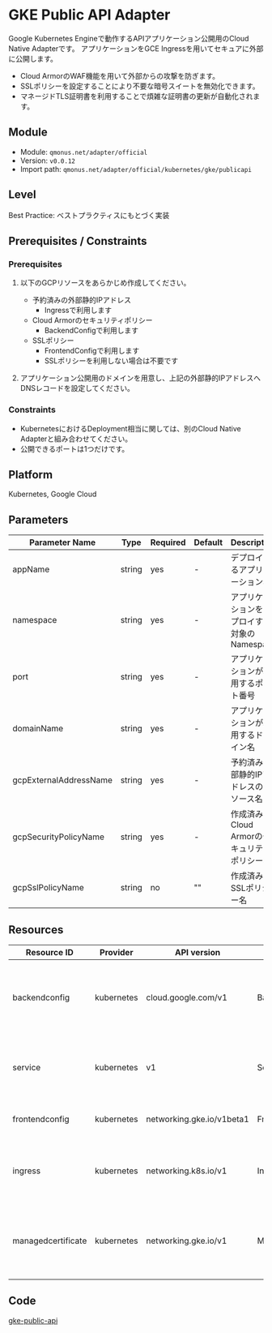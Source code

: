 # GKE Public API Adapter

Google Kubernetes Engineで動作するAPIアプリケーション公開用のCloud Native Adapterです。
アプリケーションをGCE Ingressを用いてセキュアに外部に公開します。
* Cloud ArmorのWAF機能を用いて外部からの攻撃を防ぎます。
* SSLポリシーを設定することにより不要な暗号スイートを無効化できます。
* マネージドTLS証明書を利用することで煩雑な証明書の更新が自動化されます。

## Module
- Module: `qmonus.net/adapter/official`
- Version: `v0.0.12`
- Import path: `qmonus.net/adapter/official/kubernetes/gke/publicapi`

## Level
Best Practice: ベストプラクティスにもとづく実装

## Prerequisites / Constraints
### Prerequisites
1. 以下のGCPリソースをあらかじめ作成してください。
    * 予約済みの外部静的IPアドレス
      * Ingressで利用します
    * Cloud Armorのセキュリティポリシー
      * BackendConfigで利用します
    * SSLポリシー
      * FrontendConfigで利用します
      * SSLポリシーを利用しない場合は不要です

1. アプリケーション公開用のドメインを用意し、上記の外部静的IPアドレスへDNSレコードを設定してください。

### Constraints
* KubernetesにおけるDeployment相当に関しては、別のCloud Native Adapterと組み合わせてください。
* 公開できるポートは1つだけです。

## Platform
Kubernetes, Google Cloud

## Parameters
| Parameter Name | Type | Required | Default | Description |
| --- | --- | --- | --- | --- |
| appName | string | yes | - | デプロイするアプリケーション名 |
| namespace | string | yes | - | アプリケーションをデプロイする対象のNamespace |
| port | string | yes | - | アプリケーションが利用するポート番号 |
| domainName | string | yes | - | アプリケーションが利用するドメイン名 |
| gcpExternalAddressName | string | yes | - | 予約済み外部静的IPアドレスのリソース名 |
| gcpSecurityPolicyName | string | yes | - | 作成済みのCloud Armorのセキュリティポリシー名 |
| gcpSslPolicyName | string | no | "" | 作成済みのSSLポリシー名 |

## Resources
| Resource ID | Provider | API version | Kind | Description |
| --- | --- | --- | --- | --- |
| backendconfig | kubernetes | cloud.google.com/v1 | BackendConfig | セキュリティポリシーやヘルスチェックの設定を定義します |
| service | kubernetes | v1 | Service | 各Node上で、静的なポートでServiceを公開します |
| frontendconfig | kubernetes | networking.gke.io/v1beta1 | FrontendConfig | SSLポリシーの設定を定義します |
| ingress | kubernetes | networking.k8s.io/v1 | Ingress | Serviceに対する外部からのアクセスを管理します |
| managedcertificate | kubernetes | networking.gke.io/v1 | ManagedCertificate | Ingressリソースで利用するマネージドSSL証明書を定義します |

## Code
[gke-public-api](../kubernetes/gke/publicapi/)
